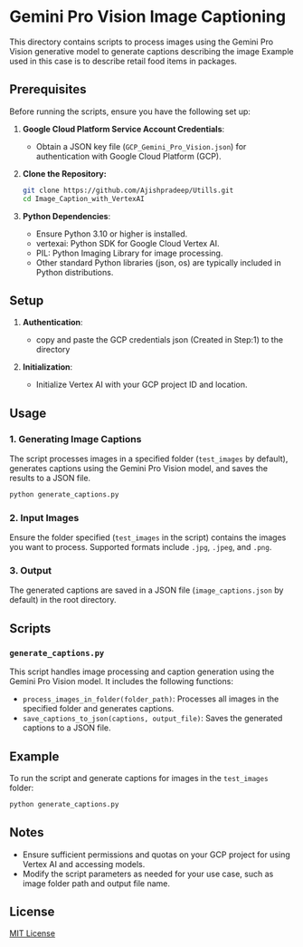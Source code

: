 # Gemini Pro Vision Image Captioning

This directory contains scripts to process images using the Gemini Pro Vision generative model to generate captions describing the image 
Example used in this case is to describe retail food items in packages.

## Prerequisites

Before running the scripts, ensure you have the following set up:

1. **Google Cloud Platform Service Account Credentials**:
   - Obtain a JSON key file (`GCP_Gemini_Pro_Vision.json`) for authentication with Google Cloud Platform (GCP).

2. **Clone the Repository:**
   ```bash
   git clone https://github.com/Ajishpradeep/Utills.git
   cd Image_Caption_with_VertexAI
   ```
3. **Python Dependencies**:
   - Ensure Python 3.10 or higher is installed.
   - vertexai: Python SDK for Google Cloud Vertex AI.
   - PIL: Python Imaging Library for image processing.
   - Other standard Python libraries (json, os) are typically included in Python distributions.


## Setup

1. **Authentication**:
   - copy and paste the GCP credentials json (Created in Step:1) to the directory

2. **Initialization**:
   - Initialize Vertex AI with your GCP project ID and location.

## Usage

### 1. Generating Image Captions

The script processes images in a specified folder (`test_images` by default), generates captions using the Gemini Pro Vision model, and saves the results to a JSON file.

```bash
python generate_captions.py
```

### 2. Input Images

Ensure the folder specified (`test_images` in the script) contains the images you want to process. Supported formats include `.jpg`, `.jpeg`, and `.png`.

### 3. Output

The generated captions are saved in a JSON file (`image_captions.json` by default) in the root directory.

## Scripts

### `generate_captions.py`

This script handles image processing and caption generation using the Gemini Pro Vision model. It includes the following functions:

- `process_images_in_folder(folder_path)`: Processes all images in the specified folder and generates captions.
- `save_captions_to_json(captions, output_file)`: Saves the generated captions to a JSON file.

## Example

To run the script and generate captions for images in the `test_images` folder:

```bash
python generate_captions.py
```

## Notes

- Ensure sufficient permissions and quotas on your GCP project for using Vertex AI and accessing models.
- Modify the script parameters as needed for your use case, such as image folder path and output file name.

## License

[MIT License](LICENSE)